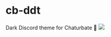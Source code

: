 # cb-ddt
Dark Discord theme for Chaturbate 🥵
![](https://media.discordapp.net/attachments/687375350459793437/687414661045289000/cb-ddt.png?width=973&height=303)
